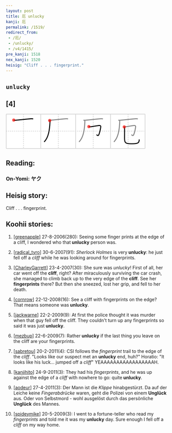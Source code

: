 ```yaml
---
layout: post
title: 厄 unlucky
kanji: 厄
permalink: /1519/
redirect_from:
 - /厄/
 - /unlucky/
 - /v4/1415/
pre_kanji: 1518
nex_kanji: 1520
heisig: "Cliff . . . fingerprint."
---
```


## `unlucky`

## [4]

<div class="stroke"><img src="../images/E58E84.png" /></div>

## Reading:

### On-Yomi: ヤク

## Heisig story:

Cliff . . . fingerprint.

## Koohii stories:

1) [<a href="http://kanji.koohii.com/profile/greenapple">greenapple</a>] 27-8-2006(280): Seeing some finger prints at the edge of a cliff, I wondered who that<strong> unlucky</strong> person was.

2) [<a href="http://kanji.koohii.com/profile/radical_tyro">radical_tyro</a>] 30-6-2007(91): <em>Sherlock Holmes</em> is very<strong> unlucky</strong>: he just fell off a <em>cliff</em> while he was looking around for fingerprints.

3) [<a href="http://kanji.koohii.com/profile/CharleyGarrett">CharleyGarrett</a>] 23-4-2007(30): She sure was <em>unlucky</em>! First of all, her car went off the <strong>cliff</strong>, right? After miraculously surviving the car crash, she managed to climb back up to the very edge of the <strong>cliff</strong>. See her <strong>fingerprints</strong> there? But then she sneezed, lost her grip, and fell to her death.

4) [<a href="http://kanji.koohii.com/profile/cornrow">cornrow</a>] 22-12-2008(16): See a cliff with fingerprints on the edge? That means someone was<strong> unlucky</strong>.

5) [<a href="http://kanji.koohii.com/profile/jackwarne">jackwarne</a>] 22-2-2009(9): At first the police thought it was murder when that guy fell off the cliff. They couldn&#039;t turn up any fingerprints so said it was just<strong> unlucky</strong>.

6) [<a href="http://kanji.koohii.com/profile/mezbup">mezbup</a>] 22-6-2009(7): Rather<strong> unlucky</strong> if the last thing you leave on the cliff are your fingerprints.

7) [<a href="http://kanji.koohii.com/profile/sabretou">sabretou</a>] 20-2-2011(4): CSI follows the <em>fingerprint</em> trail to the edge of the <em>cliff</em>. &quot;Looks like our suspect met an <strong>unlucky</strong> end, huh?&quot; Horatio: &quot;It looks like his luck... jumped off a <em>cliff</em>&quot; YEAAAAAAAAAAAAAAAAAH.

8) [<a href="http://kanji.koohii.com/profile/kanjihito">kanjihito</a>] 24-9-2011(3): They had his <em>fingerprints</em>, and he was up against the edge of a <em>cliff</em> with nowhere to go: quite<strong> unlucky</strong>.

9) [<a href="http://kanji.koohii.com/profile/aodeur">aodeur</a>] 27-4-2011(3): Der Mann ist die <em>Klippe</em> hinabgestürzt. Da auf der Leiche keine <em>Fingerabdrücke</em> waren, geht die Polizei von einem <strong>Unglück</strong> aus. Oder von Selbstmord - wohl ausgelöst durch das persönliche <strong>Unglück</strong> des Mannes.

10) [<a href="http://kanji.koohii.com/profile/spideymike">spideymike</a>] 20-5-2009(3): I went to a fortune-teller who read my <em>fingerprints</em> and told me it was my <strong>unlucky</strong> day. Sure enough I fell off a <em>cliff</em> on my way home.
